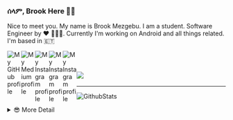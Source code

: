 ### ሰላም, Brook Here 👋🏾                    

Nice to meet you. My name is Brook Mezgebu. I am a student. Software Engineer by ♥ 👨🏾‍💻.
Currently I'm working on Android and all things related. I'm based in 🇪🇹

<a href="https://github.com/brookmg">
  <img width="32" align="left"
     alt="My GitHub profile"
     src="https://cdn.jsdelivr.net/npm/simple-icons@v3/icons/github.svg">
</a>
<a href="https://medium.com/@brookmezgebu">
  <img width="32" align="left"
     alt="My Medium profile"
     src="https://cdn.jsdelivr.net/npm/simple-icons@v3/icons/medium.svg">
</a>
<a href="https://www.instagram.com/brookmg8">
  <img width="32" align="left"
     alt="My Instagram profile"
     src="https://cdn.jsdelivr.net/npm/simple-icons@v3/icons/instagram.svg">
</a>
<a href="https://www.twitter.com/brook_mezgebu">
  <img width="32" align="left"
     alt="My Instagram profile"
     src="https://cdn.jsdelivr.net/npm/simple-icons@v3/icons/twitter.svg">
</a>
<a href="https://t.me/brookmg">
  <img width="32" align="left"
     alt="My Instagram profile"
     src="https://cdn.jsdelivr.net/npm/simple-icons@v3/icons/telegram.svg">
</a>
<br><br>

![](https://komarev.com/ghpvc/?username=brookmg&color=007575&style=flat-square&label=ተመልካች)
<hr/>

![GithubStats](https://github-readme-stats.vercel.app/api/?username=brookmg&show_icons=true&title_color=fff&icon_color=79ff97&text_color=9f9f9f&bg_color=151515)

<!-- [![Spotify](https://spotify-readme-plum.vercel.app/api/spotify-playing)](https://open.spotify.com/user/wqe3ges2o5xoao39bv0h065uf) -->

<!--
```diff
- !!! For all those dark-theme lovers out there, github doesn't 
- support markdown with custom background or text color 😞. 
- Make your voice heard on 👇🏾
[this issue](https://github.com/github/markup/issues/1373)
```
-->

<details>
<summary> 😎 More Detail </summary>

<!--START_SECTION:waka-->
![Profile Views](http://img.shields.io/badge/Profile%20Views-17-blue)

**🐱 My Github Data** 

> 🏆 1,857 Contributions in the Year 2020
 > 
> 📦 119.5 kB Used in Github's Storage 
 > 
> 💼 Opted to Hire
 > 
> 📜 52 Public Repositories
 > 
> 🔑 39 Private Repositories 

**I'm an Early 🐤** 

```text
🌞 Morning    121 commits    ██░░░░░░░░░░░░░░░░░░░░░░░   8.63% 
🌆 Daytime    584 commits    ██████████░░░░░░░░░░░░░░░   41.65% 
🌃 Evening    488 commits    ████████░░░░░░░░░░░░░░░░░   34.81% 
🌙 Night      209 commits    ███░░░░░░░░░░░░░░░░░░░░░░   14.91%

```
📅 **I'm Most Productive on Sunday** 

```text
Monday       253 commits    ████░░░░░░░░░░░░░░░░░░░░░   18.05% 
Tuesday      149 commits    ██░░░░░░░░░░░░░░░░░░░░░░░   10.63% 
Wednesday    132 commits    ██░░░░░░░░░░░░░░░░░░░░░░░   9.42% 
Thursday     157 commits    ██░░░░░░░░░░░░░░░░░░░░░░░   11.2% 
Friday       190 commits    ███░░░░░░░░░░░░░░░░░░░░░░   13.55% 
Saturday     229 commits    ████░░░░░░░░░░░░░░░░░░░░░   16.33% 
Sunday       292 commits    █████░░░░░░░░░░░░░░░░░░░░   20.83%

```


📊 **This Week I Spent My Time On** 

```text
⌚︎ Time Zone: Africa/Addis_Ababa

💬 Programming Languages: 
No Activity Tracked This Week

🔥 Editors: 
No Activity Tracked This Week

💻 Operating System: 
No Activity Tracked This Week

```

**I Mostly Code in JavaScript** 

```text
JavaScript               24 repos            ████████░░░░░░░░░░░░░░░░░   32.43% 
Java                     23 repos            ███████░░░░░░░░░░░░░░░░░░   31.08% 
Kotlin                   9 repos             ███░░░░░░░░░░░░░░░░░░░░░░   12.16% 
TypeScript               4 repos             █░░░░░░░░░░░░░░░░░░░░░░░░   5.41% 
PHP                      3 repos             █░░░░░░░░░░░░░░░░░░░░░░░░   4.05%

```


**Timeline**

![Chart not found](https://github.com/brookmg/brookmg/blob/master/charts/bar_graph.png) 


<!--END_SECTION:waka-->
</details>

<!--
<details>
<summary>More...</summary>
### በቅርብ ቀን
</details>
-->
